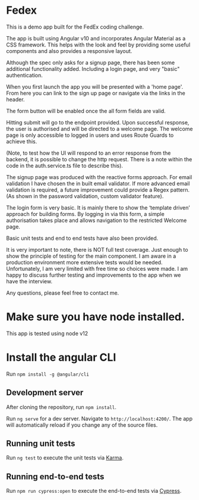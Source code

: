 # Fedex

This is a demo app built for the FedEx coding challenge.

The app is built using Angular v10 and incorporates Angular Material as a CSS framework. This helps with the look and feel by providing some useful components and also provides a responsive layout.


Although the spec only asks for a signup page, there has been some additional functionality added. Including a login page, and very "basic" authentication.

When you first launch the app you will be presented with a 'home page'. From here you can link to the sign up page or navigate via the links in the header.

The form  button will be enabled once the all form fields are valid.

Hitting submit will go to the endpoint provided. Upon successful response, the user is authorised and will be directed to a welcome page.  The welcome page is only accessible to logged in users and uses Route Guards to achieve this.

(Note, to test how the UI will respond to an error response from the backend, it is possible to change the http request. There is a note within the code in the auth.service.ts file to describe this).

The signup page was produced with the reactive forms approach. For email validation I have chosen the in built email validator. If more advanced email validation is required, a future improvement could provide a Regex pattern. (As shown in the password validation, custom validator feature).

The login form is very basic.  It is mainly there to show the ‘template driven’ approach for building forms. By logging in via this form, a simple authorisation takes place and allows
navigation to the restricted Welcome page.

Basic unit tests and end to end tests have also been provided.

It is very important to note, there is NOT full test coverage.  Just enough to show the principle of testing for the main component. I am aware in a production environment more extensive tests would be needed. Unfortunately, I am very limited with free time so choices were made. I am happy to discuss further testing and improvements to the app when we have the interview.

Any questions, please feel free to contact me.

# Make sure you have node installed. 

This app is tested using node v12 

# Install the angular CLI 

Run `npm install -g @angular/cli`

## Development server

After cloning the repository, run `npm install`.

Run `ng serve` for a dev server. Navigate to `http://localhost:4200/`. The app will automatically reload if you change any of the source files.

## Running unit tests

Run `ng test` to execute the unit tests via [Karma](https://karma-runner.github.io).

## Running end-to-end tests

Run `npm run cypress:open` to execute the end-to-end tests via [Cypress](https://www.cypress.io/).

